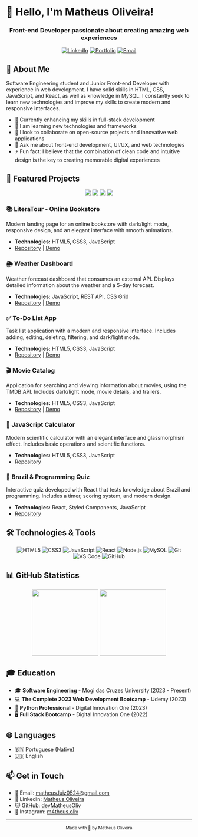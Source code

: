 # 👋 Hello, I'm Matheus Oliveira!

<div align="center">
  <h3>Front-end Developer passionate about creating amazing web experiences</h3>
  
  [![LinkedIn](https://img.shields.io/badge/-LinkedIn-0077B5?style=for-the-badge&logo=linkedin&logoColor=white)](https://www.linkedin.com/in/matheus-olive)
  [![Portfolio](https://img.shields.io/badge/-Portfolio-000000?style=for-the-badge&logo=react&logoColor=white)](https://portfoliomat.site)
  [![Email](https://img.shields.io/badge/-Email-D14836?style=for-the-badge&logo=gmail&logoColor=white)](mailto:matheus.luiz0524@gmail.com)
</div>

## 💫 About Me

Software Engineering student and Junior Front-end Developer with experience in web development. I have solid skills in HTML, CSS, JavaScript, and React, as well as knowledge in MySQL. I constantly seek to learn new technologies and improve my skills to create modern and responsive interfaces.

- 🔭 Currently enhancing my skills in full-stack development
- 🌱 I am learning new technologies and frameworks
- 👯 I look to collaborate on open-source projects and innovative web applications
- 💬 Ask me about front-end development, UI/UX, and web technologies
- ⚡ Fun fact: I believe that the combination of clean code and intuitive design is the key to creating memorable digital experiences

## 🚀 Featured Projects

<div align="center">
  <a href="https://github.com/devMatheusOliv/landing-page">
    <img src="https://github-readme-stats.vercel.app/api/pin/?username=devMatheusOliv&repo=landing-page&theme=react" />
  </a>
  <a href="https://github.com/devMatheusOliv/weather-dashboard">
    <img src="https://github-readme-stats.vercel.app/api/pin/?username=devMatheusOliv&repo=weather-dashboard&theme=react" />
  </a>
  <a href="https://github.com/devMatheusOliv/to-do-list-app">
    <img src="https://github-readme-stats.vercel.app/api/pin/?username=devMatheusOliv&repo=to-do-list-app&theme=react" />
  </a>
  <a href="https://github.com/devMatheusOliv/movie-catalog">
    <img src="https://github-readme-stats.vercel.app/api/pin/?username=devMatheusOliv&repo=movie-catalog&theme=react" />
  </a>
</div>

### 📚 LiteraTour - Online Bookstore
Modern landing page for an online bookstore with dark/light mode, responsive design, and an elegant interface with smooth animations.
- **Technologies:** HTML5, CSS3, JavaScript
- [Repository](https://github.com/devMatheusOliv/landing-page) | [Demo](https://devmatheusoliv.github.io/landing-page/)

### 🌦️ Weather Dashboard
Weather forecast dashboard that consumes an external API. Displays detailed information about the weather and a 5-day forecast.
- **Technologies:** JavaScript, REST API, CSS Grid
- [Repository](https://github.com/devMatheusOliv/weather-dashboard) | [Demo](https://devmatheusoliv.github.io/weather-dashboard/)

### ✅ To-Do List App
Task list application with a modern and responsive interface. Includes adding, editing, deleting, filtering, and dark/light mode.
- **Technologies:** HTML5, CSS3, JavaScript
- [Repository](https://github.com/devMatheusOliv/to-do-list-app) | [Demo](https://devmatheusoliv.github.io/to-do-list-app/)

### 🎬 Movie Catalog
Application for searching and viewing information about movies, using the TMDB API. Includes dark/light mode, movie details, and trailers.
- **Technologies:** HTML5, CSS3, JavaScript
- [Repository](https://github.com/devMatheusOliv/movie-catalog) | [Demo](https://devmatheusoliv.github.io/movie-catalog/)

### 🔢 JavaScript Calculator
Modern scientific calculator with an elegant interface and glassmorphism effect. Includes basic operations and scientific functions.
- **Technologies:** HTML5, CSS3, JavaScript
- [Repository](https://github.com/devMatheusOliv/CalculadoraJS)

### 🎯 Brazil & Programming Quiz
Interactive quiz developed with React that tests knowledge about Brazil and programming. Includes a timer, scoring system, and modern design.
- **Technologies:** React, Styled Components, JavaScript
- [Repository](https://github.com/devMatheusOliv/quiz-app)

## 🛠️ Technologies & Tools

<div align="center">
  
  ![HTML5](https://img.shields.io/badge/-HTML5-E34F26?style=for-the-badge&logo=html5&logoColor=white)
  ![CSS3](https://img.shields.io/badge/-CSS3-1572B6?style=for-the-badge&logo=css3&logoColor=white)
  ![JavaScript](https://img.shields.io/badge/-JavaScript-F7DF1E?style=for-the-badge&logo=javascript&logoColor=black)
  ![React](https://img.shields.io/badge/-React-61DAFB?style=for-the-badge&logo=react&logoColor=black)
  ![Node.js](https://img.shields.io/badge/-Node.js-339933?style=for-the-badge&logo=node.js&logoColor=white)
  ![MySQL](https://img.shields.io/badge/-MySQL-4479A1?style=for-the-badge&logo=mysql&logoColor=white)
  ![Git](https://img.shields.io/badge/-Git-F05032?style=for-the-badge&logo=git&logoColor=white)
  ![VS Code](https://img.shields.io/badge/-VS%20Code-007ACC?style=for-the-badge&logo=visual-studio-code&logoColor=white)
  ![GitHub](https://img.shields.io/badge/-GitHub-181717?style=for-the-badge&logo=github&logoColor=white)
  
</div>

## 📊 GitHub Statistics

<div align="center">
  <img height="180em" src="https://github-readme-stats.vercel.app/api?username=devMatheusOliv&show_icons=true&theme=react&include_all_commits=true&count_private=true"/>
  <img height="180em" src="https://github-readme-stats.vercel.app/api/top-langs/?username=devMatheusOliv&layout=compact&langs_count=7&theme=react"/>
</div>

## 🎓 Education

- 🎓 **Software Engineering** - Mogi das Cruzes University (2023 - Present)
- 💻 **The Complete 2023 Web Development Bootcamp** - Udemy (2023)
- 🐍 **Python Professional** - Digital Innovation One (2023)
- 🖥️ **Full Stack Bootcamp** - Digital Innovation One (2022)

## 🌐 Languages

- 🇧🇷 Portuguese (Native)
- 🇺🇸 English

## 📫 Get in Touch

- 📧 Email: [matheus.luiz0524@gmail.com](mailto:matheus.luiz0524@gmail.com)
- 💼 LinkedIn: [Matheus Oliveira](https://www.linkedin.com/in/matheus-olive)
- 🐱 GitHub: [devMatheusOliv](https://github.com/devMatheusOliv)
- 📸 Instagram: [m4theus.oliv](https://www.instagram.com/m4theus.oliv/)

---

<div align="center">
  <sub>Made with 💜 by Matheus Oliveira</sub>
</div>
